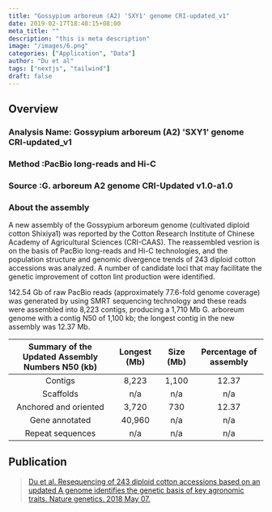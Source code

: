 ```yaml
---
title: "Gossypium arboreum (A2) 'SXY1' genome CRI-updated_v1"
date: 2019-02-17T18:48:15+08:00
meta_title: ""
description: "this is meta description"
image: "/images/6.png"
categories: ["Application", "Data"]
author: "Du et al"
tags: ["nextjs", "tailwind"]
draft: false
---
```

## Overview
### Analysis Name:	Gossypium arboreum (A2) 'SXY1' genome CRI-updated_v1
### Method	:PacBio long-reads and Hi-C
### Source	:G. arboreum A2 genome CRI-Updated v1.0-a1.0
### About the assembly

A new assembly of the Gossypium arboreum genome (cultivated diploid cotton Shixiya1) was reported by the Cotton Research Institute of Chinese Academy of Agricultural Sciences (CRI-CAAS).  The reassembled vesrion is on the basis of PacBio long-reads and Hi-C technologies, and the population structure and genomic divergence trends of 243 diploid cotton accessions was analyzed. A number of candidate loci that may facilitate the genetic improvement of cotton lint production were identified.

142.54 Gb of raw PacBio reads (approximately 77.6-fold genome coverage) was generated by using SMRT sequencing technology and these reads were assembled into 8,223 contigs, producing a 1,710 Mb G. arboreum genome with a contig N50 of 1,100 kb; the longest contig in the new assembly was 12.37 Mb.

Summary of the Updated Assembly	Numbers	N50 (kb)|	Longest (Mb)|	Size (Mb)|	Percentage of assembly
:-------:|:------:|:------:|:------:|
Contigs|	8,223	|1,100	|12.37	|1,710|	100
Scaffolds	|n/a	|n/a	|n/a	|n/a	n/a
Anchored and oriented	|3,720|	730|	12.37	|1,573|	92
Gene annotated|	40,960	|n/a	|n/a|	123	|72
Repeat sequences	|n/a	|n/a	|n/a	|1,460	|85.39
 

## Publication

>[Du et al. Resequencing of 243 diploid cotton accessions based on an updated A genome identifies the genetic basis of key agronomic traits. Nature genetics. 2018 May 07.](https://www.nature.com/articles/s41588-018-0116-x)
